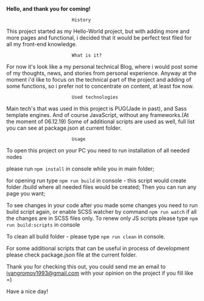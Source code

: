 ****Hello, and thank you for coming!****

                            History
This project started as my Hello-World project, but with adding more and more
pages and functional, i decided that it would be perfect test filed for all my
front-end knowledge.

                            What is it?
For now it's look like a my personal technical Blog, where i would post some of
my thoughts, news, and stories from personal experience. Anyway at the moment i'd
like to focus on the technical part of the project and adding of some functions,
 so i prefer not to concentrate on content, at least foк now.
 
                            Used technologies
Main tech's that was used in this project is PUG(Jade in past), and Sass template
engines. And of course JavaScript, without any frameworks.(At the moment of 06.12.19)
Some of additional scripts are used as well, full list you can see at package.json at
current folder. 

                            Usage
To open this project on your PC you need to run installation of all needed nodes
  
please run `npm install` in console while you in main folder;

for opening run type `npm run build` in console - this script would create 
folder /build where all needed files would be created; Then you can run any 
page you want;

To see changes in your code after you made some changes you need to run build script
again, or enable SCSS watcher by command `npm run watch` if all the changes are in 
SCSS files only. To renew only JS scripts please type `npm run build:scripts` in console

To clean all build folder - please type `npm run clean` in console. 

For some additional scripts that can be useful in process of development please check
package.json file at the current folder.

Thank you for checking this out, you could send me an email to ivangromov1993@gmail.com with
your opinion on the project if you fill like =)
 
Have a nice day!
